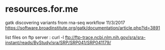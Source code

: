# resources.for.me

gatk discovering variants from rna-seq workflow
11/3/2017
https://software.broadinstitute.org/gatk/documentation/article.php?id=3891

list files on ftp server : curl -l ftp://ftp-trace.ncbi.nlm.nih.gov/sra/sra-instant/reads/ByStudy/sra/SRP/SRP041/SRP041179/
